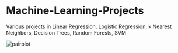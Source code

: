 # Machine-Learning-Projects
Various projects in Linear Regression, Logistic Regression, k Nearest Neighbors, Decision Trees, Random Forests, SVM

![pairplot](https://cloud.githubusercontent.com/assets/6215149/25064445/990f6d0c-21bf-11e7-9b61-1664a2b20210.JPG)
